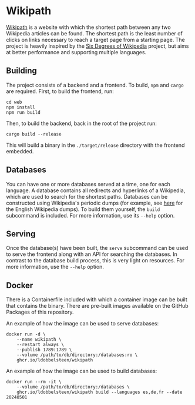 # Wikipath

[Wikipath](https://wikipath.dobbel.dev) is a website with which the shortest path between any two Wikipedia articles can be found. The shortest path is the least number of clicks on links necessary to reach a target page from a starting page. The project is heavily inspired by the [Six Degrees of Wikipedia](https://www.sixdegreesofwikipedia.com) project, but aims at better performance and supporting multiple languages.

## Building

The project consists of a backend and a frontend. To build, `npm` and `cargo` are required. First, to build the frontend, run:

```
cd web
npm install
npm run build
```

Then, to build the backend, back in the root of the project run:

```
cargo build --release
```

This will build a binary in the `./target/release` directory with the frontend embedded.

## Databases

You can have one or more databases served at a time, one for each language. A database contains all redirects and hyperlinks of a Wikipedia, which are used to search for the shortest paths. Databases can be constructed using Wikipedia's periodic dumps (for example, see [here](https://dumps.wikimedia.org/) for the English Wikipedia dumps). To build them yourself, the `build` subcommand is included. For more information, use its `--help` option.

## Serving

Once the database(s) have been built, the `serve` subcommand can be used to serve the frontend along with an API for searching the databases. In contrast to the database build process, this is very light on resources. For more information, use the `--help` option.

## Docker

There is a Containerfile included with which a container image can be built that contains the binary. There are pre-built images available on the GitHub Packages of this repository.

An example of how the image can be used to serve databases:

```
docker run -d \
    --name wikipath \
    --restart always \
    --publish 1789:1789 \
    --volume /path/to/db/directory:/databases:ro \
    ghcr.io/ldobbelsteen/wikipath
```

An example of how the image can be used to build databases:

```
docker run --rm -it \
    --volume /path/to/db/directory:/databases \
    ghcr.io/ldobbelsteen/wikipath build --languages es,de,fr --date 20240501
```
